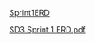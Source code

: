 [Sprint1ERD](https://user-images.githubusercontent.com/105027556/222466756-128e0077-a31e-4bd7-8b5b-fddd79cb934d.png)

[SD3 Sprint 1 ERD.pdf](https://github.com/Semester3TeamSprint1/Sprint-1/files/10872663/SD3.Sprint.1.ERD.pdf)
